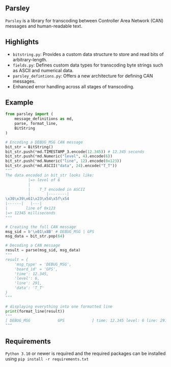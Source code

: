 ## Parsley
```Parsley``` is a library for transcoding between Controller Area Network (CAN) messages and human-readable text.

## Highlights
- ```bitstring.py```: Provides a custom data structure to store and read bits of arbitrary-length.
- ```fields.py```:  Defines custom data types for transcoding byte strings such as ASCII and numerical data.
- ```parsley_defintions.py```: Offers a new architecture for defining CAN messages.
- Enhanced error handling across all stages of transcoding.

## Example

``` python
from parsley import (
    message_definitions as md,
    parse, format_line,
    BitString
)

# Encoding a DEBUG_MSG CAN message
bit_str = BitString()
bit_str.push(*md.TIMESTAMP_3.encode(12.345)) # 12.345 seconds
bit_str.push(*md.Numeric("level", 4).encode(6))
bit_str.push(*md.Numeric("line", 12).encode(0x123))
bit_str.push(*md.ASCII("data", 24).encode("T_T"))
"""
The data encoded in bit_str looks like:
          |=> level of 6
          |
          |    T_T encoded in ASCII
          |       |--------|
\x30\x39\x61\x23\x54\x5f\x54
|------|   |---|
|        line of 0x123
|=> 12345 milliseconds
"""

# Creating the full CAN message
msg_sid = b'\x01\x8B' # DEBUG_MSG | GPS
msg_data = bit_str.pop(64)

# Decoding a CAN message
result = parse(msg_sid, msg_data)
"""
result = {
    'msg_type' = 'DEBUG_MSG',
    'board_id' = 'GPS',
    'time': 12.345,
    'level': 6,
    'line': 291, 
    'data': 'T_T'
}
"""

# displaying everything into one formatted line
print(format_line(result))
"""
[ DEBUG_MSG            GPS            ] time: 12.345 level: 6 line: 291 data: T_T
"""

```

## Requirements
```Python 3.10``` or newer is required and the required packages can be installed using `pip install -r requirements.txt`
